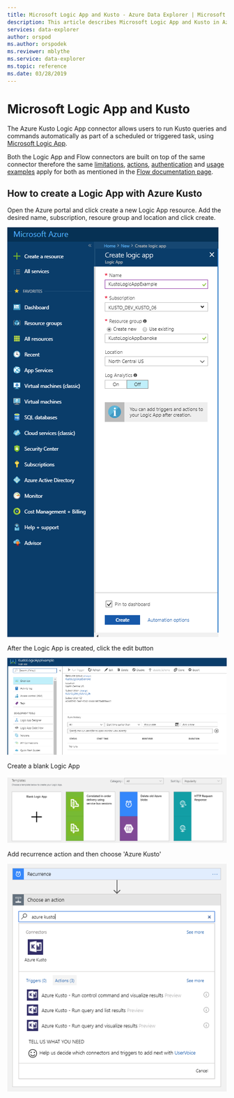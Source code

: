 ```yaml
---
title: Microsoft Logic App and Kusto - Azure Data Explorer | Microsoft Docs
description: This article describes Microsoft Logic App and Kusto in Azure Data Explorer.
services: data-explorer
author: orspod
ms.author: orspodek
ms.reviewer: mblythe
ms.service: data-explorer
ms.topic: reference
ms.date: 03/28/2019
---
```

# Microsoft Logic App and Kusto

The Azure Kusto Logic App connector allows users to run Kusto queries and commands automatically as part of a scheduled or triggered task, using [Microsoft Logic App](https://docs.microsoft.com/en-us/azure/logic-apps/logic-apps-what-are-logic-apps).

Both the Logic App and Flow connectors are built on top of the same connector therefore the same [limitations](flow.md#limitations), [actions](flow.md#azure-kusto-flow-actions), [authentication](flow.md#login-and-authentication) and [usage examples](flow.md#usage-examples) apply for both as mentioned in the [Flow documentation page](flow.md).


## How to create a Logic App with Azure Kusto

Open the Azure portal and click create a new Logic App resource.
Add the desired name, subscription, resoure group and location and click create.

![alt text](./Images/KustoTools-LogicApp/logicapp-createlogicapp.png "logicapp-createlogicapp")

After the Logic App is created, click the edit button

![alt text](./Images/KustoTools-LogicApp/logicapp-editdesigner.png "logicapp-editdesigner")

Create a blank Logic App

![alt text](./Images/KustoTools-LogicApp/logicapp-blanktemplate.png "logicapp-blanktemplate")

Add recurrence action and then choose 'Azure Kusto'

![alt text](./Images/KustoTools-LogicApp/logicapp-kustoconnector.png "logicapp-kustoconnector")